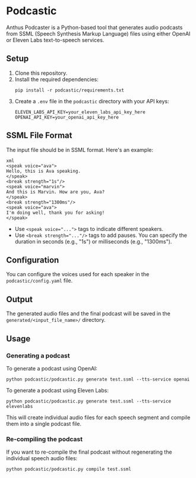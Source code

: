 # Podcastic

Anthus Podcaster is a Python-based tool that generates audio podcasts from SSML (Speech Synthesis Markup Language) files using either OpenAI or Eleven Labs text-to-speech services.

## Setup

1. Clone this repository.
2. Install the required dependencies:
   ```
   pip install -r podcastic/requirements.txt
   ```
3. Create a `.env` file in the `podcastic` directory with your API keys:
   ```
   ELEVEN_LABS_API_KEY=your_eleven_labs_api_key_here
   OPENAI_API_KEY=your_openai_api_key_here
   ```

## SSML File Format

The input file should be in SSML format. Here's an example:

```
xml
<speak voice="ava">
Hello, this is Ava speaking.
</speak>
<break strength="1s"/>
<speak voice="marvin">
And this is Marvin. How are you, Ava?
</speak>
<break strength="1300ms"/>
<speak voice="ava">
I'm doing well, thank you for asking!
</speak>
```

- Use `<speak voice="...">` tags to indicate different speakers.
- Use `<break strength="..."/>` tags to add pauses. You can specify the duration in seconds (e.g., "1s") or milliseconds (e.g., "1300ms").

## Configuration

You can configure the voices used for each speaker in the `podcastic/config.yaml` file.

## Output

The generated audio files and the final podcast will be saved in the `generated/<input_file_name>/` directory.

## Usage

### Generating a podcast

To generate a podcast using OpenAI:

```
python podcastic/podcastic.py generate test.ssml --tts-service openai
```

To generate a podcast using Eleven Labs:

```
python podcastic/podcastic.py generate test.ssml --tts-service elevenlabs
```

This will create individual audio files for each speech segment and compile them into a single podcast file.

### Re-compiling the podcast

If you want to re-compile the final podcast without regenerating the individual speech audio files:

```
python podcastic/podcastic.py compile test.ssml
```
